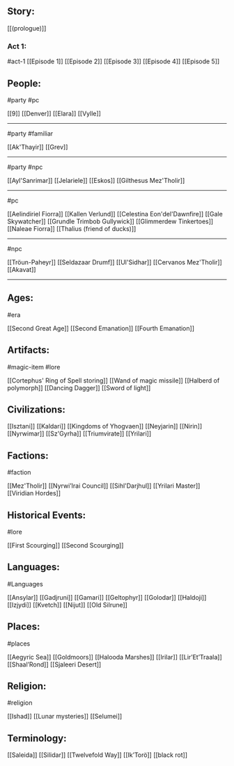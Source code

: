 ## Story:

[[(prologue)]]

### Act 1:

#act-1 
[[Episode 1]]
[[Episode 2]]
[[Episode 3]]
[[Episode 4]]
[[Episode 5]]

## People:

#party #pc 

[[9]]
[[Denver]]
[[Elara]]
[[Vylle]]
____________________
#party #familiar 

[[Ak'Thayir]]
[[Grev]]
____________________
#party #npc 

[[Ayl'Sanrimar]]
[[Jelariele]]
[[Eskos]]
[[Gilthesus Mez'Tholir]]
_________
#pc 

[[Aelindiriel Fiorra]]
[[Kallen Verlund]]
[[Celestina Eon'del'Dawnfire]]
[[Gale Skywatcher]]
[[Grundle Trimbob Gullywick]]
[[Glimmerdew Tinkertoes]]
[[Naleae Fiorra]]
[[Thalius (friend of ducks)]]
______________
#npc

[[Tröun-Paheyr]]
[[Seldazaar Drumf]]
[[Ul'Sidhar]]
[[Cervanos Mez'Tholir]]
[[Akavat]]
______

## Ages:

#era 

[[Second Great Age]]
[[Second Emanation]]
[[Fourth Emanation]]

## Artifacts:

#magic-item #lore 

[[Cortephus' Ring of Spell storing]]
[[Wand of magic missile]]
[[Halberd of polymorph]]
[[Dancing Dagger]]
[[Sword of light]]

## Civilizations:

[[Isztani]]
[[Kaldari]]
[[Kingdoms of Yhogvaen]]
[[Neyjarin]]
[[Nirin]]
[[Nyrwimar]]
[[Sz'Gyrha]]
[[Triumvirate]]
[[Yrilari]]

## Factions:

#faction 

[[Mez'Tholir]]
[[Nyrwi’Irai Council]]
[[Sihl'Darjhul]]
[[Yrilari Master]]
[[Viridian Hordes]]

## Historical Events:

#lore 

[[First Scourging]]
[[Second Scourging]]

## Languages:
#Languages 

[[Ansylar]]
[[Gadjruni]]
[[Gamari]]
[[Geltophyr]]
[[Golodar]]
[[Haldoji]]
[[Izjydi]]
[[Kvetch]]
[[Nijut]]
[[Old Silrune]]

## Places:
#places

[[Aegyric Sea]]
[[Goldmoors]]
[[Halooda Marshes]]
[[Irilar]]
[[Lir’Et’Traala]]
[[Shaal’Rond]]
[[Sjaleeri Desert]]
## Religion:

#religion 

[[Ishad]]
[[Lunar mysteries]]
[[Selumei]]
## Terminology:

[[Saleida]]
[[Silidar]]
[[Twelvefold Way]]
[[Ik’Torö]]
[[black rot]]